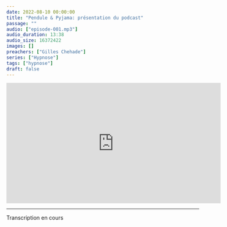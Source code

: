 ```yaml
---
date: 2022-08-10 00:00:00
title: "Pendule & Pyjama: présentation du podcast"
passage: ""
audio: ["episode-001.mp3"]
audio_duration: 13:38
audio_size: 16372422
images: []
preachers: ["Gilles Chehade"]
series: ["Hypnose"]
tags: ["hypnose"]
draft: false
---
```


<center>
<iframe width="560" height="315" src="https://www.youtube.com/embed/r5zG-0J4h_c" title="YouTube video player" frameborder="0" allow="accelerometer; autoplay; clipboard-write; encrypted-media; gyroscope; picture-in-picture" allowfullscreen></iframe>
</center>
<hr/>

Transcription en cours

